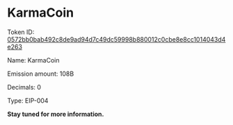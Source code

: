 # KarmaCoin

Token ID: [0572bb0bab492c8de9ad94d7c49dc59998b880012c0cbe8e8cc1014043d4e263](https://ergexplorer.com/token#0572bb0bab492c8de9ad94d7c49dc59998b880012c0cbe8e8cc1014043d4e263)

Name: KarmaCoin

Emission amount: 108B

Decimals: 0

Type: EIP-004



**Stay tuned for more information.**
